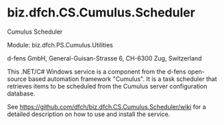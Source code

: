 biz.dfch.CS.Cumulus.Scheduler
=============================

Cumulus Scheduler

Module: biz.dfch.PS.Cumulus.Utilities

d-fens GmbH, General-Guisan-Strasse 6, CH-6300 Zug, Switzerland

This .NET/C# Windows service is a component from the d-fens open-source based automation framework "Cumulus". It is a task scheduler that retrieves items to be scheduled from the Cumulus server configuration database.

See https://github.com/dfch/biz.dfch.CS.Cumulus.Scheduler/wiki for a detailed description on how to use and install the service.
